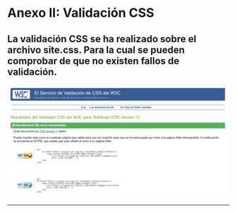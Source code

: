 Anexo II: Validación CSS
========================

La validación CSS se ha realizado sobre el archivo site.css. Para la cual se pueden comprobar de que no existen fallos de validación.
---------

![Principal](images/validation-css.png)

-------------------------------------------------
